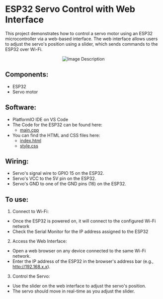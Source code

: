 # ESP32 Servo Control with Web Interface

This project demonstrates how to control a servo motor using an ESP32 microcontroller via a web-based interface. The web interface allows users to adjust the servo's position using a slider, which sends commands to the ESP32 over Wi-Fi.

<p align="center">
  <img src="https://github.com/user-attachments/assets/2f771b4d-19d3-42fd-b6fc-a4c091dcac82" alt="Image Description">
</p>

## Components:
- ESP32
- Servo motor 

## Software:
- PlatformIO IDE on VS Code
- The Code for the ESP32 can be found here:
  - [main.cpp](src/main.cpp) 
- You can find the HTML and CSS files here:
  - [index.html](data/index.html) 
  - [style.css](data/style.css)


## Wiring:
- Servo's signal wire to GPIO 15 on the ESP32.
- Servo's VCC to the 5V pin on the ESP32.
- Servo's GND to one of the GND pins (16) on the ESP32.

## To use:

1. Connect to Wi-Fi:
- Once the ESP32 is powered on, it will connect to the configured Wi-Fi network
- Check the Serial Monitor for the IP address assigned to the ESP32

2. Access the Web Interface:
- Open a web browser on any device connected to the same Wi-Fi network.
- Enter the IP address of the ESP32 in the browser's address bar (e.g., http://192.168.x.x).

3. Control the Servo:
- Use the slider on the web interface to adjust the servo's position.
- The servo should move in real-time as you adjust the slider.
